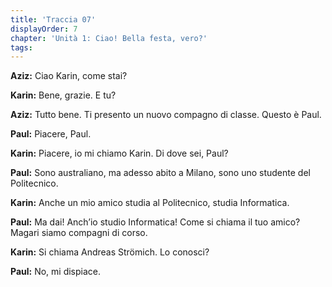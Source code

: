 ```yaml
---
title: 'Traccia 07'
displayOrder: 7
chapter: 'Unità 1: Ciao! Bella festa, vero?'
tags:
---
```


**Aziz:** Ciao Karin, come stai?

**Karin:** Bene, grazie. E tu?

**Aziz:** Tutto bene. Ti presento un nuovo compagno di classe. Questo è Paul.

**Paul:** Piacere, Paul.

**Karin:** Piacere, io mi chiamo Karin. Di dove sei, Paul?

**Paul:** Sono australiano, ma adesso abito a Milano, sono uno studente del Politecnico.

**Karin:** Anche un mio amico studia al Politecnico, studia Informatica.

**Paul:** Ma dai! Anch’io studio Informatica! Come si chiama il tuo amico? Magari siamo compagni di corso.

**Karin:** Si chiama Andreas Strömich. Lo conosci?

**Paul:** No, mi dispiace.
